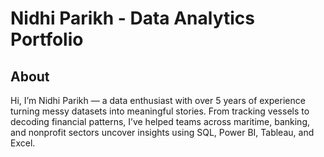 # Nidhi Parikh - Data Analytics Portfolio
## About
Hi, I’m Nidhi Parikh — a data enthusiast with over 5 years of experience turning messy datasets into meaningful stories. From tracking vessels to decoding financial patterns, I’ve helped teams across maritime, banking, and nonprofit sectors uncover insights using SQL, Power BI, Tableau, and Excel.
